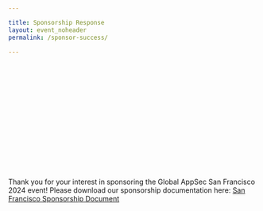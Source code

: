 ```yaml
---

title: Sponsorship Response
layout: event_noheader
permalink: /sponsor-success/

---
```


<div style="min-height:500px;margin-top:245px;">
Thank you for your interest in sponsoring the Global AppSec San Francisco 2024 event! Please download our sponsorship documentation here: 
<a href="https://sf.globalappsec.org/assets/files/sponsorship.pdf">San Francisco Sponsorship Document</a>
</div>

